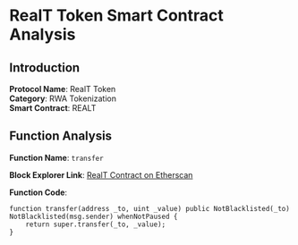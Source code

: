 # RealT Token Smart Contract Analysis

## Introduction

**Protocol Name**: RealT Token  
**Category**: RWA Tokenization  
**Smart Contract**: REALT

## Function Analysis

**Function Name**: `transfer`  

**Block Explorer Link**: [RealT Contract on Etherscan](https://etherscan.io/token/0x46cc7ec70746f4cbd56ce5fa9bb7d648398eaa5c#code)

**Function Code**:
```solidity
function transfer(address _to, uint _value) public NotBlacklisted(_to) NotBlacklisted(msg.sender) whenNotPaused {
    return super.transfer(_to, _value);
}
